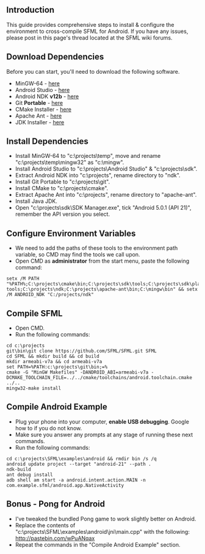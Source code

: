 ## Introduction
This guide provides comprehensive steps to install & configure the environment to cross-compile SFML for Android. If you have any issues, please post in this page's thread located at the SFML wiki forums.

## Download Dependencies
Before you can start, you'll need to download the following software.

* MinGW-64 - [here](https://sourceforge.net/projects/mingw-w64/files/latest/download)
* Android Studio - [here](https://developer.android.com/studio/index.html#win-bundle)
* Android NDK **v12b** - [here](https://developer.android.com/ndk/downloads/older_releases.html)
* Git **Portable** - [here](https://git-scm.com/download/win)
* CMake Installer - [here](http://ant.apache.org/bindownload.cgi)
* Apache Ant - [here](http://ant.apache.org/bindownload.cgi)
* JDK Installer - [here](http://www.oracle.com/technetwork/java/javase/downloads/jdk8-downloads-2133151.html)

## Install Dependencies
* Install MinGW-64 to "c:\projects\temp", move and rename "c:\projects\temp\mingw32" as "c:\mingw".
* Install Android Studio to "c:\projects\Android Studio" & "c:\projects\sdk".
* Extract Android NDK into "c:\projects\", rename directory to "ndk".
* Install Git Portable to "c:\projects\git".
* Install CMake to "c:\projects\cmake".
* Extract Apache Ant into "c:\projects\", rename directory to "apache-ant".
* Install Java JDK.
* Open "c:\projects\sdk\SDK Manager.exe", tick "Android 5.0.1 (API 21)", remember the API version you select.

## Configure Environment Variables
* We need to add the paths of these tools to the environment path variable, so CMD may find the tools we call upon.
* Open CMD as **administrator** from the start menu, paste the following command:
```
setx /M PATH "%PATH%;C:\projects\cmake\bin;C:\projects\sdk\tools;C:\projects\sdk\platform-tools;C:\projects\ndk;C:\projects\apache-ant\bin;C:\mingw\bin" && setx /M ANDROID_NDK "C:/projects/ndk"
```

## Compile SFML
* Open CMD.
* Run the following commands:
```
cd c:\projects
git\bin\git clone https://github.com/SFML/SFML.git SFML
cd SFML && mkdir build && cd build
mkdir armeabi-v7a && cd armeabi-v7a
set PATH=%PATH:c:\projects\git\bin;=%
cmake -G "MinGW Makefiles" -DANDROID_ABI=armeabi-v7a -DCMAKE_TOOLCHAIN_FILE=../../cmake/toolchains/android.toolchain.cmake ../..
mingw32-make install
```

## Compile Android Example
* Plug your phone into your computer, **enable USB debugging**. Google how to if you do not know.
* Make sure you answer any prompts at any stage of running these next commands.
* Run the following commands:
```
cd c:\projects\SFML\examples\android && rmdir bin /s /q
android update project --target "android-21" --path .
ndk-build
ant debug install
adb shell am start -a android.intent.action.MAIN -n com.example.sfml/android.app.NativeActivity
```

## Bonus - Pong for Android
* I've tweaked the bundled Pong game to work slightly better on Android.
* Replace the contents of "c:\projects\SFML\examples\android\jni\main.cpp" with the following: http://pastebin.com/wPuANqax
* Repeat the commands in the "Compile Android Example" section.